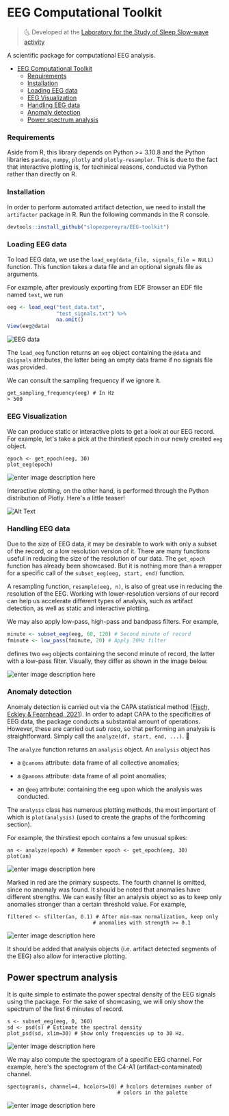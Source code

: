 ﻿
# EEG Computational Toolkit
  

> :last_quarter_moon_with_face: Developed at the [Laboratory for the Study of Sleep Slow-wave activity](https://www.med.upenn.edu/slowwavelab/)

A scientific package for computational EEG analysis.

- [EEG Computational Toolkit](#eeg-computational-toolkit)
    - [Requirements](#requirements)
    - [Installation](#installation)
    - [Loading EEG data](#loading-eeg-data)
    - [EEG Visualization](#eeg-visualization)
    - [Handling EEG data](#handling-eeg-data)
    - [Anomaly detection](#anomaly-detection)
  - [Power spectrum analysis](#power-spectrum-analysis)


 ### Requirements

Aside from R, this library depends on Python >= 3.10.8 and the Python libraries `pandas`, `numpy`, `plotly` and `plotly-resampler`. This is due to the fact that interactive plotting is, for techinical reasons, conducted via Python rather than directly on R.

### Installation

  

In order to perform automated artifact detection, we need to install the `artifactor` package in R. Run the following commands in the R console.

  

```r
devtools::install_github("slopezpereyra/EEG-toolkit")
```
### Loading EEG data

To load EEG data, we use the `load_eeg(data_file, signals_file = NULL)` function. This function takes a data file and an optional signals file as arguments.

For example, after previously exporting from EDF Browser an EDF file named `test`, we run

```r
eeg <- load_eeg("test_data.txt",
                "test_signals.txt") %>%
				na.omit()
View(eeg@data)
```

  

![EEG data](https://i.ibb.co/M9CqQzG/Screenshot-from-2022-09-04-16-20-50.png)

  

The `load_eeg` function returns an `eeg` object containing the `@data` and `@signals` atrributes, the latter being an empty data frame if no signals file was provided.

We can consult the sampling frequency if we ignore it.

```
get_sampling_frequency(eeg) # In Hz
> 500 
```

  
### EEG Visualization

We can produce static or interactive plots to get a look at our EEG record. For example, let's take a pick at the thirstiest epoch in our newly created `eeg` object. 

```
epoch <- get_epoch(eeg, 30)
plot_eeg(epoch)
```
![enter image description here](https://i.ibb.co/0X4GG8T/Screenshot-from-2022-12-05-13-12-17.png)

Interactive plotting, on the other hand, is performed through the Python distribution of Plotly. Here's a little teaser!


![Alt Text](https://i.ibb.co/0XgxhKv/ezgif-1-2c5fd0d1e6.gif)

  

### Handling EEG data

Due to the size of EEG data, it may be desirable to work with only a subset of the record, or a low resolution version of it. There are many functions useful in reducing the size of the resolution of our data. The `get_epoch` function has already been showcased. But it is nothing more than a wrapper for a specific call of the `subset_eeg(eeg, start, end)` function. 

A resampling function, `resample(eeg, n)`, is also of great use in reducing the resolution of the EEG. Working with lower-resolution versions of our record can help us accelerate different types of analysis, such as artifact detection, as well as static and interactive plotting.
 
We may also apply low-pass, high-pass and bandpass filters. For example,
```r
minute <- subset_eeg(eeg, 60, 120) # Second minute of record
fminute <- low_pass(fminute, 20) # Apply 20Hz filter
```
 
defines two `eeg` objects containing the second minute of record, the latter with a low-pass filter. Visually, they differ as shown in the image below.

![enter image description here](https://i.ibb.co/HnG5jTc/plot-3.png)


### Anomaly detection

Anomaly detection is carried out via the CAPA statistical method ([Fisch, Eckley & Fearnhead, 2021](https://onlinelibrary.wiley.com/doi/full/10.1002/sam.11586)). In order to adapt CAPA to the specificities of EEG data, the package conducts a substantial amount of operations. However, these are carried out _sub rosa_, so that performing an analysis is straightforward. Simply call the `analyze(df, start, end, ...)`. :microscope:

  

The `analyze` function returns an `analysis` object. An `analysis` object has

  

- a `@canoms` attribute: data frame of all collective anomalies;

- a `@panoms` attribute: data frame of all point anomalies;

- an `@eeg` attribute: containing the eeg upon which the analysis was conducted.

  

The `analysis` class has numerous plotting methods, the most important of which is `plot(analysis)` (used to create the graphs of the forthcoming section).

For example, the thirstiest epoch contains a few unusual spikes:

```
an <- analyze(epoch) # Remember epoch <- get_epoch(eeg, 30)
plot(an)
```

![enter image description here](https://i.ibb.co/BjL6fDR/Screenshot-from-2022-12-05-13-18-15.png)

Marked in red are the primary suspects.  The fourth channel is omitted, since no anomaly was found. It should be noted that anomalies have different strengths. We can easily filter an analysis object so as to keep only anomalies stronger than a certain threshold value. For example,

```
filtered <- sfilter(an, 0.1) # After min-max normalization, keep only 
							# anomalies with strength >= 0.1
```

![enter image description here](https://i.ibb.co/djz0v74/Screenshot-from-2022-12-05-13-21-10.png)
  
  It should be added that analysis objects (i.e. artifact detected segments of the EEG) also allow for interactive plotting.

## Power spectrum analysis

It is quite simple to estimate the power spectral density of the EEG signals using the package. For the sake of showcasing, we will only show the spectrum of the first 6 minutes of record.

```
s <- subset_eeg(eeg, 0, 360)
sd <- psd(s) # Estimate the spectral density
plot_psd(sd, xlim=30) # Show only frequencies up to 30 Hz.
```

![enter image description here](https://i.ibb.co/X3TpkQC/Screenshot-from-2022-12-05-13-30-54.png)

We may also compute the spectogram of a specific EEG channel. For example, here's the spectogram of the C4-A1 (artifact-contaminated) channel.

```
spectogram(s, channel=4, hcolors=10) # hcolors determines number of 
									# colors in the palette
```

![enter image description here](https://i.ibb.co/HqJCTDg/Screenshot-from-2022-12-05-13-34-03.png)